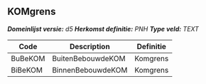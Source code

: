 ﻿## KOMgrens

*__Domeinlijst versie:__ d5*
*__Herkomst definitie:__ PNH*
*__Type veld:__ TEXT*

|__Code__ |__Description__ |__Definitie__	|
|	---	|	---	|   ---	| 
| BuBeKOM | BuitenBebouwdeKOM | Komgrens |
| BiBeKOM | BinnenBebouwdeKOM | Komgrens |
